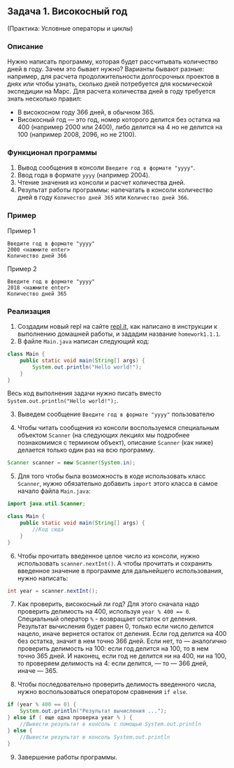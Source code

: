 ## Задача 1. Високосный год
(Практика: Условные операторы и циклы)

### Описание
Нужно написать программу, которая будет рассчитывать количество дней в году.
Зачем это бывает нужно? Варианты бывают разные: например, для расчета продолжительности долгосрочных проектов в днях или чтобы
узнать, сколько дней потребуется для космической экспедиции на Марс.
Для расчета количества дней в году требуется знать несколько правил:
- В високосном году 366 дней, в обычном 365.
- Високосный год — это год, номер которого делится без остатка на 400 (например 2000 или 2400), либо делится на 4 но не делится на 100 (например 2008, 2096, но не 2100).

### Функционал программы
1. Вывод сообщения в консоли `Введите год в формате "yyyy"`.
2. Ввод года в формате `yyyy` (например 2004).
3. Чтение значения из консоли и расчет количества дней.
4. Результат работы программы: напечатать в консоли количество дней в году `Количество дней 365` или `Количество дней 366`.

### Пример
Пример 1
```
Введите год в формате "yyyy"
2000 <нажмите enter>
Количество дней 366
```
Пример 2
```
Введите год в формате "yyyy"
2018 <нажмите enter>
Количество дней 365
```

### Реализация
1. Создадим новый repl на сайте [repl.it](https://repl.it/repls), как написано в инструкции к выполнению домашней работы, и зададим название `homework1.1.1`.
2. В файле `Main.java` написан следующий код:

```java
class Main {
    public static void main(String[] args) {
        System.out.println("Hello world!");
    }
}
``` 

Весь код выполнения задачи нужно писать вместо `System.out.println("Hello world!");`.

3. Выведем сообщение `Введите год в формате "yyyy"` пользователю

4. Чтобы читать сообщения из консоли воспользуемся специальным объектом `Scanner` (на следующих лекциях
мы подробнее познакомимся с термином объект), описание `Scanner` (как ниже) делается только один раз на всю программу.

```java
Scanner scanner = new Scanner(System.in);
```

5. Для того чтобы была возможность в коде использовать класс `Scanner`, нужно обязательно добавить `import` этого класса 
в самое начало файла `Main.java`:

```java
import java.util.Scanner;

class Main {
    public static void main(String[] args) {
        //Код сюда
    }
}
 ```

6. Чтобы прочитать введенное целое число из консоли, нужно использовать `scanner.nextInt()`. А чтобы прочитать и сохранить введенное значение в программе для дальнейшего использования, нужно написать:

```java
int year = scanner.nextInt();
```

7. Как проверить, високосный ли год? 
Для этого сначала надо проверить делимость на 400, используя `year % 400 == 0`. Специальный оператор `%` - возвращает остаток от деления. Результат вычисления будет равен 0, только если число делится нацело, иначе вернется остаток от деления.
Если год делится на 400 без остатка, значит в нем точно 366 дней. Если нет, то — аналогично проверить делимость на 100: если год делится на 100, то в нем точно 365 дней. И наконец, если год не делится ни на 400, ни на 100, то проверяем делимость на 4: если делится, — то — 366 дней, иначе — 365.

8. Чтобы последовательно проверить делимость введенного числа, нужно воспользоваться оператором сравнения `if else`.

```java
if (year % 400 == 0) {
    System.out.println("Результат вычисления ...");
} else if ( еще одна проверка year % ) {
    //Вывести результат в консоль с помощью System.out.println
} else {
    //Вывести результат в консоль System.out.println
}
```
9. Завершение работы программы.
